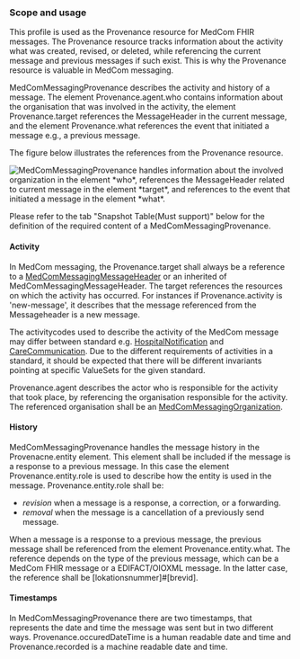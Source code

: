 ### Scope and usage 

This profile is used as the Provenance resource for MedCom FHIR messages. The Provenance resource tracks information about the activity what was created, revised, or deleted, while referencing the current message and previous messages if such exist. This is why the Provenance resource is valuable in MedCom messaging.

MedComMessagingProvenance describes the activity and history of a message. The element Provenance.agent.who contains information about the organisation that was involved in the activity, the element Provenance.target references the MessageHeader in the current message, and the element Provenance.what references the event that initiated a message e.g., a previous message. 

The figure below illustrates the references from the Provenance resource.

<img alt="MedComMessagingProvenance handles information about the involved organization in the element *who*, references the MessageHeader related to current message in the element *target*, and references to the event that initiated a message in the element *what*." src="./MedComMessagingProvenance.png" style="float:none; display:block; margin-left:auto; margin-right:auto;" />
 

Please refer to the tab "Snapshot Table(Must support)" below for the definition of the required content of a MedComMessagingProvenance.

#### Activity

In MedCom messaging, the Provenance.target shall always be a reference to a [MedComMessagingMessageHeader](StructureDefinition-medcom-messaging-messageHeader.html) or an inherited of MedComMessagingMessageHeader. 
The target references the resources on which the activity has occurred. For instances if Provenance.activity is 'new-message', it describes that the message referenced from the Messageheader is a new message. 

The activitycodes used to describe the activity of the MedCom message may differ between standard e.g. [HospitalNotification](http://medcomfhir.dk/ig/hospitalnotification/) and [CareCommunication](http://medcomfhir.dk/ig/carecommunication/). Due to the different requirements of activities in a standard, it should be expected that there will be different invariants pointing at specific ValueSets for the given standard.

Provenance.agent describes the actor who is responsible for the activity that took place, by referencing the organisation responsible for the activity. The referenced organisation shall be an [MedComMessagingOrganization](StructureDefinition-medcom-messaging-organization.html).

#### History

MedComMessagingProvenance handles the message history in the Provenacne.entity element. This element shall be included if the message is a response to a previous message. In this case the element Provenance.entity.role is used to describe how the entity is used in the message. Provenance.entity.role shall be: 
* *revision* when a message is a response, a correction, or a forwarding.
* *removal* when the message is a cancellation of a previously send message.

When a message is a response to a previous message, the previous message shall be referenced from the element Provenance.entity.what. The reference depends on the type of the previous message, which can be a MedCom FHIR message or a EDIFACT/OIOXML message. In the latter case, the reference shall be [lokationsnummer]#[brevid].

#### Timestamps

In MedComMessagingProvenance there are two timestamps, that represents the date and time the message was sent but in two different ways. Provenance.occuredDateTime is a human readable date and time and Provenance.recorded is a machine readable date and time. 

